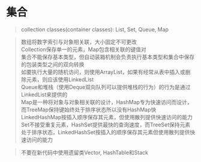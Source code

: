 # 集合

> collection classes(container classes): List, Set, Queue, Map  

> 数组将数字索引与对象相关联，大小固定不可更改  
Collection保存单一的元素，Map包含相关联的键值对  
集合不能保存基本类型，但自动装箱机制会负责执行基本类型和集合中保存的包装类型之间的双向转换      
如要执行大量的随机访问，则使用ArrayList，如果有经常从表中插入或删除元素，则应该使用LinkedList  
Queue和堆栈（使用Deque双向队列可以提供堆栈的行为）的行为是通过LinkedList来提供的  
Map是一种将对象与对象相关联的设计，HashMap专为快速访问而设计，而TreeMap保持键始终处于排序状态所以没有HashMap快  
LinkedHashMap按插入顺序保存其元素，但使用散列提供快速访问的能力  
Set不接受重复元素，HashSet提供最快的查询速度，而TreeSet保持元素处于排序状态，LinkedHashSet按插入的顺序保存其元素但使用散列提供快速访问的能力  

> 不要在新代码中使用遗留类Vector, HashTable和Stack  
